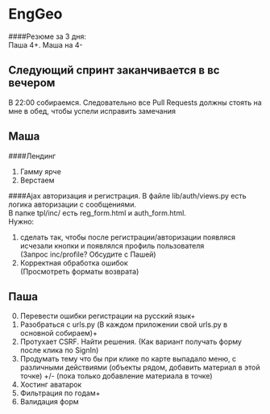 # EngGeo

####Резюме за 3 дня: <br>
Паша 4+.
Маша на 4-

## Следующий спринт заканчивается в вс вечером
В 22:00 собираемся. Следовательно все Pull Requests должны стоять на мне в обед, чтобы успели исправить замечания
## Маша
####Лендинг 
1. Гамму ярче<br>
2. Верстаем<br>

####Ajax авторизация и регистрация.
В файле lib/auth/views.py есть логика авторизации с сообщениями.<br>
В папке tpl/inc/ есть reg_form.html и auth_form.html.<br>
Нужно:<br>
1. сделать так, чтобы после регистрации/авторизации появляся исчезали кнопки и появлялся профиль пользователя<br>(Запрос inc/profile? Обсудите с Пашей) <br>
2. Корректная обработка ошибок<br>(Просмотреть форматы возврата)

## Паша
0. Перевести ошибки регистрации на русский язык+<br>
1. Разобраться с urls.py (В каждом приложении свой urls.py в основной собираем)+<br>
2. Протухает CSRF. Найти решения. (Как вариант получать форму после клика по SignIn)<br>
3. Продумать тему что бы при клике по карте выпадало меню, с различными действиями (объекты рядом, добавить материал в этой точке) +/- (пока только добавление материала в точке)<br>
4. Хостинг аватарок
5. Фильтрация по годам+
6. Валидация форм

